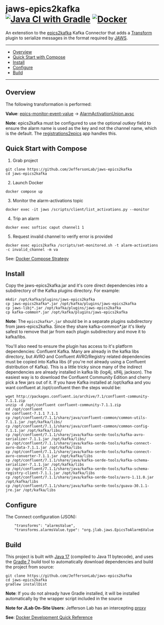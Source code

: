 # jaws-epics2kafka [![Java CI with Gradle](https://github.com/JeffersonLab/jaws-epics2kafka/actions/workflows/gradle.yml/badge.svg)](https://github.com/JeffersonLab/jaws-epics2kafka/actions/workflows/gradle.yml) [![Docker](https://img.shields.io/docker/v/slominskir/jaws-epics2kafka?sort=semver&label=DockerHub)](https://hub.docker.com/r/slominskir/jaws-epics2kafka)
An extenstion to the [epics2kafka](https://github.com/JeffersonLab/epics2kafka) Kafka Connector that adds a [Transform](https://kafka.apache.org/documentation.html#connect_transforms) plugin to serialize messages in the format required by [JAWS](https://github.com/JeffersonLab/jaws).

---
- [Overview](https://github.com/JeffersonLab/jaws-epics2kafka#overview)
- [Quick Start with Compose](https://github.com/JeffersonLab/jaws-epics2kafka#quick-start-with-compose)
- [Install](https://github.com/JeffersonLab/jaws-epics2kafka#install)
- [Configure](https://github.com/JeffersonLab/jaws-epics2kafka#configure)  
- [Build](https://github.com/JeffersonLab/jaws-epics2kafka#build)
---

## Overview
The following transformation is performed:

**Value**: [epics-monitor-event-value](https://github.com/JeffersonLab/epics2kafka/blob/2e30d5bcbadfc5e891999b18f170e4d8b243bbf2/src/main/java/org/jlab/kafka/connect/CASourceTask.java#L50-L61) -> [AlarmActivationUnion.avsc](https://github.com/JeffersonLab/jaws-libj/blob/main/src/main/avro/AlarmActivationUnion.avsc)

**Note**: epics2kafka must be configured to use the optional _outkey_ field to ensure the alarm name is used as the key and not the channel name, which is the default.  The [registrations2epics](https://github.com/JeffersonLab/registrations2epics) app handles this.

## Quick Start with Compose 
1. Grab project
```
git clone https://github.com/JeffersonLab/jaws-epics2kafka
cd jaws-epics2kafka
```
2. Launch Docker
```
docker compose up
```
3. Monitor the alarm-activations topic
```
docker exec -it jaws /scripts/client/list_activations.py --monitor
```
4. Trip an alarm
```
docker exec softioc caput channel1 1
```
5. Request invalid channel to verify error is provided
```
docker exec epics2kafka /scripts/set-monitored.sh -t alarm-activations -c invalid_channel -m va
```


See: [Docker Compose Strategy](https://gist.github.com/slominskir/a7da801e8259f5974c978f9c3091d52c)

## Install
Copy the jaws-epics2kafka.jar and it's core direct dependencies into a subdirectory of the Kafka plugins directory.  For example:
```
mkdir /opt/kafka/plugins/jaws-epics2kafka
cp jaws-epics2kafka*.jar /opt/kafka/plugins/jaws-epics2kafka
cp jaws-libj*.jar /opt/kafka/plugins/jaws-epics2kafka
cp kafka-common*.jar /opt/kafka/plugins/jaws-epics2kafka
```
**Note**: The `epics2kafka*.jar` should be in a separate plugins subdirectory from jaws-epics2kafka.  Since they share kafka-common*.jar it's likely safest to remove that jar from each plugin subdirectory and move it to kafka/libs.

You'll also need to ensure the plugin has access to it's platform dependencies: Confluent Kafka. Many are already in the kafka libs directory, but AVRO and Confluent AVRO/Registry related dependencies must be copied into Kafka libs (if you're not already using a Confluent distribution of Kafka). This is a little tricky since many of the indirect dependencies are already installed in kafka lib (log4j, slf4j, jackson).   The easiest way is to download the Confluent Community Edition and cherry pick a few jars out of it.  If you have Kafka installed at /opt/kafka and you want confluent at /opt/confluent then the steps would be:
```
wget http://packages.confluent.io/archive/7.1/confluent-community-7.1.1.zip
unzip -d /opt/confluent confluent-community-7.1.1.zip
cd /opt/confluent
mv confluent-7.1.1 7.1.1
cp /opt/confluent/7.1.1/share/java/confluent-common/common-utils-7.1.1.jar /opt/kafka/libs/
cp /opt/confluent/7.1.1/share/java/confluent-common/common-config-7.1.1.jar /opt/kafka/libs/
cp /opt/confluent/7.1.1/share/java/kafka-serde-tools/kafka-avro-serializer-7.1.1.jar /opt/kafka/libs/
cp /opt/confluent/7.1.1/share/java/kafka-serde-tools/kafka-connect-avro-data-7.1.1.jar /opt/kafka/libs
cp /opt/confluent/7.1.1/share/java/kafka-serde-tools/kafka-connect-avro-converter-7.1.1.jar /opt/kafka/libs
cp /opt/confluent/7.1.1/share/java/kafka-serde-tools/kafka-schema-serializer-7.1.1.jar /opt/kafka/libs
cp /opt/confluent/7.1.1/share/java/kafka-serde-tools/kafka-schema-registry-client-7.1.1.jar /opt/kafka/libs
cp /opt/confluent/7.1.1/share/java/kafka-serde-tools/avro-1.11.0.jar /opt/kafka/libs
cp /opt/confluent/7.1.1/share/java/kafka-serde-tools/guava-30.1.1-jre.jar /opt/kafka/libs
```

## Configure
The Connect configuration (JSON):
```
    "transforms": "alarmsValue",
    "transforms.alarmsValue.type": "org.jlab.jaws.EpicsToAlarm$Value
```

## Build
This project is built with [Java 17](https://adoptium.net/) (compiled to Java 11 bytecode), and uses the [Gradle 7](https://gradle.org/) build tool to automatically download dependencies and build the project from source:

```
git clone https://github.com/JeffersonLab/jaws-epics2kafka
cd jaws-epics2kafka
gradlew installDist
```
**Note**: If you do not already have Gradle installed, it will be installed automatically by the wrapper script included in the source

**Note for JLab On-Site Users**: Jefferson Lab has an intercepting [proxy](https://gist.github.com/slominskir/92c25a033db93a90184a5994e71d0b78)

**See**: [Docker Development Quick Reference](https://gist.github.com/slominskir/a7da801e8259f5974c978f9c3091d52c#development-quick-reference)
